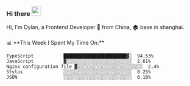### Hi there <img src="https://media.giphy.com/media/hvRJCLFzcasrR4ia7z/giphy.gif" width="25px">

<!-- ![visitors](https://visitor-badge.glitch.me/badge?page_id=dislfyer.dislfyer) --!>

Hi, I'm Dylan, a Frontend Developer 🚀 from China, 🏠 base in shanghai.
<br/>
<br/>

📊 **This Week I Spent My Time On:**


<!--START_SECTION:waka-->

```text
TypeScript           ███████████████████████▓░  94.53%
JavaScript           ▓░░░░░░░░░░░░░░░░░░░░░░░░  2.61%
Nginx configuration file ▓░░░░░░░░░░░░░░░░░░░░░░░░  2.4%
Stylus               ░░░░░░░░░░░░░░░░░░░░░░░░░  0.25%
JSON                 ░░░░░░░░░░░░░░░░░░░░░░░░░  0.18%
```

<!--END_SECTION:waka-->

<!--
**About Me:**
 -->
